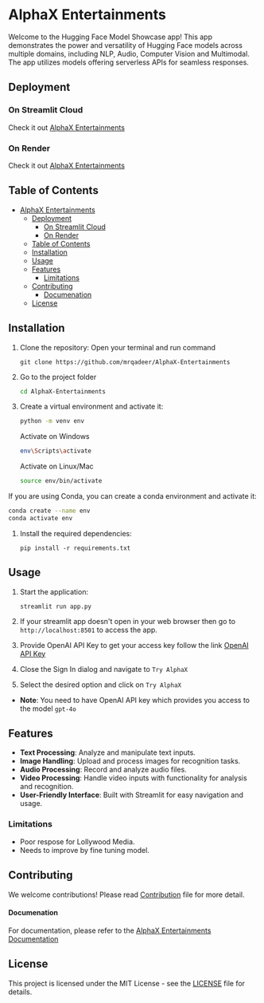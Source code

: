 # AlphaX Entertainments

Welcome to the Hugging Face Model Showcase app! This app demonstrates the power and versatility of Hugging Face models across multiple domains, including NLP, Audio, Computer Vision and Multimodal. The app utilizes models offering serverless APIs for seamless responses.
## Deployment
### On Streamlit Cloud
Check it out [AlphaX Entertainments](https://alphax-entertainments.streamlit.app/)
### On Render
Check it out [AlphaX Entertainments](https://alphax-entertainments.streamlit.app/)
## Table of Contents

- [AlphaX Entertainments](#alphax-entertainments)
  - [Deployment](#deployment)
    - [On Streamlit Cloud](#on-streamlit-cloud)
    - [On Render](#on-render)
  - [Table of Contents](#table-of-contents)
  - [Installation](#installation)
  - [Usage](#usage)
  - [Features](#features)
    - [Limitations](#limitations)
  - [Contributing](#contributing)
      - [Documenation](#documenation)
  - [License](#license)

## Installation

1. Clone the repository:
   Open your terminal and run command

   ```
   git clone https://github.com/mrqadeer/AlphaX-Entertainments
   ```
2. Go to the project folder
   ```bash 
   cd AlphaX-Entertainments
   ```
3. Create a virtual environment and activate it:
   ```bash
   python -m venv env
   ```
   Activate on Windows
   ```bash
   env\Scripts\activate
   ```
   Activate on Linux/Mac
   ```bash
   source env/bin/activate
   ```
If you are using Conda, you can create a conda environment and activate it:
```bash
conda create --name env
conda activate env
```
1. Install the required dependencies:

   ```
   pip install -r requirements.txt
   ```

## Usage

1. Start the application:

   ```
   streamlit run app.py
   ```
2. If your streamlit app doesn't open in your web browser then go to ```http://localhost:8501``` 
to access the app.
1. Provide OpenAI API Key to get your access key follow the link [OpenAI API Key](https://platform.openai.com/account/api-keys)
2. Close the Sign In dialog and navigate to ```Try AlphaX``` 
3. Select the desired option and click on ```Try AlphaX```
- **Note**: You need to have OpenAI API key which provides you access to the model ```gpt-4o```
## Features
- **Text Processing**: Analyze and manipulate text inputs.
- **Image Handling**: Upload and process images for recognition tasks.
- **Audio Processing**: Record and analyze audio files.
- **Video Processing**: Handle video inputs with functionality for analysis and recognition.
- **User-Friendly Interface**: Built with Streamlit for easy navigation and usage.

### Limitations
- Poor respose for Lollywood Media.
- Needs to improve by fine tuning model.
## Contributing

We welcome contributions! Please read [Contribution](CONTRIBUTE.md) file for more detail.

#### Documenation
For documentation, please refer to the [AlphaX Entertainments Documentation](https://mrqadeer.github.io/AlphaX-Entertainments/index.html)


## License
This project is licensed under the MIT License - see the [LICENSE](LICENSE) file for details.